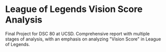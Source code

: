 # League of Legends Vision Score Analysis
Final Project for DSC 80 at UCSD. Comprehensive report with multiple stages of analysis, with an emphasis on analyzing "Vision Score" in League of Legends. 
